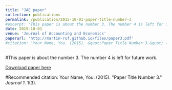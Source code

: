```yaml
---
title: "JAE paper"
collection: publications
permalink: /publication/2015-10-01-paper-title-number-3
#excerpt: 'This paper is about the number 3. The number 4 is left for future work.'
date: 2019-10-01
venue: 'Journal of Accounting and Economics'
paperurl: 'http://martin-ruf.github.io/files/paper3.pdf'
#citation: 'Your Name, You. (2015). &quot;Paper Title Number 3.&quot; <i>Journal 1</i>. 1(3).'
---
```

#This paper is about the number 3. The number 4 is left for future work.

[Download paper here](http://martin-ruf.github.io/files/ruf-2011-FA.pdf)

#Recommended citation: Your Name, You. (2015). "Paper Title Number 3." <i>Journal 1</i>. 1(3).


